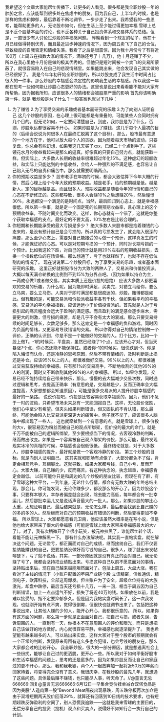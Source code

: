 我希望这个文章大家能帮忙传播下，让更多的人看见。很多都是我全职炒股一年的肺腑之言，应该能帮到很多处在焦虑中的朋友。因为我自己，上半年的时候，也是那样的焦虑和抑郁，最后靠着不断地调节，一步步走了出来。我希望我的一些思考，能帮助更多的人，无论股市如何，但在生活上至少能过得更加幸福
雪球上总是不乏个股基本面的讨论，也不乏各种关于自己投资体系和交易体系的总结。但是，一直很少有人讨论过炒股的幸福感问题。
昨晚看到一个球友的帖子，他在十月已经做得特别优秀，而且最近进步神速的情况下，因为周五卖飞了自己的仓位，导致极度的自我否定和情绪失落。我看了之后是很震惊，因为我十月份亏了有将近100万（上周五在指数大涨的情况下，满融还亏了十几万），他十月还赚了不少，所以在我心里他十月份是做的极其优秀的。但他只是短时间被一个卖飞的交易所蒙蔽了，就很容易陷入在自己的悲观情绪里。如果能跳出来，他会发现自己其实做的已经很好了。
我是今年年初开始全职炒股的，所以炒股变成了我生活中时间占比很大的一件事。那么炒股的幸福感会决定性的影响我生活的幸福感。所以我这一年都在思考一些如何能让炒股心态更好的办法。这里也是说出来看看能不能对大家有所帮助，因为据我所知，应该很多人的情绪都会被股票严重的影响
首先你该明确第一件，就是 我炒股是为了什么？一般答案也就以下几种：
1. 为了赚钱
2.为了享受交易的乐趣或者基本面研究的乐趣
3.为了向别人证明自己
这几个炒股的原因，在心理上很可能都是有重叠的，可能某些人会同时拥有几个目的。但无论如何，一定要问清楚自己，到底，我炒股是为了什么，否则，炒股永远都很容易不开心。
如果炒股是为了赚钱，这几乎每个人最初的目的（后续会说说为何很多人在最终汇脱离了这个目标）。那么，股市最有意思的一个地方在于，他可以放大每个人的贪欲。因为随着每天市场的波动，只要复盘，你总会有些幻想，如果我这几天买了xxx，已经二十个点到手了。这些镜花水月的收益看起来是那么的逼真，好像真的只要自己努力点，就能获取一样。但实际上，大多数人长期的收益率很难超过年化15%。这种虚幻的超额收益，和实际上只能达到的中低收益，会给人一种强烈的不满足感，也容易让自己陷入无尽的自责和痛苦中。那么就需要明确两点。
1. 你的预期收益是多少？
股市老手在年初的时候，都会大致估算下今年大概的行情，然后心理上给个今年大致的预期收益。越是老手，给的预期越是低。越是新人，定的目标越是高。而且很多人，预期收益都是随着今年的行情和自己的心态在不断修正的。这些都导致，很多人会赚10%之后想赚20%，然后憧憬30%，永远都没一个满足的是时间点，当然，最后回归到心态上，就是幸福感很低。所以第一件事，就是定一个固定死的长期预期收益率，且心理上的这个预期收益率，不随时间变化而改变。这样，你心态就有一个锚了，这就是你整个获取幸福感的支点。最好定的不要太高，10%左右是比较合理的。
2. 你短期和长期能承受的最大亏损是多少？
绝大多数人来股市都是抱着赚钱的心态来的，是没有预计自己是会亏损的，所以真的亏损发生了，就会陷入很深的痛苦，那么至少心态上，需要对自己能接受的亏做一个预计，这样真发生的时候，才能保证好的心态。可以是对短期亏损的一个预计，同时对长期亏损的一个预计。比如我这轮下跌，对自己的预计就是用20%左右的短期收益损失，去换一个指数低位的在场资格。那么想通了，亏了也就释然了，也就不存在低位割肉的情况了。
现在说说第二个炒股目标，为了享受交易的乐趣，或者基本面研究的乐趣。
这里正好就把股市分为大致的两种人了，交易派和价值投资派。大概以每天满仓轮换的比例到不到15%为分界点吧。（因为如果以持仓为主，一两成仓做T或者做交易，其实本质上还是价投的思路）
应该大多数人都更喜欢的交易的乐趣，为什么呢，因为能即时满足，买卖完，对错立马给你，要么立马爽，要么立马伤。人类对于即时满足都是很痴迷的，炒股，赌博都是如此。但有趣的是，可能交易派和价投派收益率各有千秋，但如果看平均的幸福感，交易派的平均幸福指数，应该远远小于价值投资派的。首先就是人对于亏损引起的痛苦程度会远大于盈利的满足感。而且盈利的满足感会逐步麻木，需要更大的刺激，但亏损的痛苦，却是几乎不会有太大的衰减。那么只要交易持续的时间足够长，次数足够多，那么这肯定是一个幸福感的负和游戏。同时因为负面的情绪，又更容易导致错误的交易。
所以你得对自己的情绪控制做一个评价，正确的认识到，你是不是一个能做好的交易的人。打个比方，比如一个股上做T。-1的时候买，平盘卖，虽然已经赚了1个点，应该开心才对，但当天暴涨7个点，你心态还能不能保持住。或者你-1的时候买，很快跌到-3，你是陷入悔恨而认命，还是冷静的思考原因，然后不带有情绪的，及时判断是止损还是补仓。应该95%以上的人，都很难做好交易。99%以上的人，都很难通过交易获取持续的幸福感。只有那1%的交易高手，不断地收割的其他99%的人的利润，同时又不断收割其他99%的人的幸福感。
所以，如果你发现，交易已经不能持续给自己带来快乐，那么，慢慢的去大幅减少交易次数，同时通过逻辑和思考，去提高正确率（有意思的是，交易越是少，反而正确率会大幅度提高，大家想想都会知道原因），可能是很多交易派的人提升炒股幸福感的最好的一条路。
说说价投吧，价投是比较容易获取幸福感的，因为，他们不急于一时的波动，只希望市场未来总有一天能回报自己。这样，无论股价涨跌，他们心中至少有希望。但夹头如果判断错误，但又固执的不肯认错，那么最终，可能他会陷入比交易派更深更大的痛苦中。例子就不举了，应该很多人脑海中都出现了一些人。
这也就牵扯到一个有意思的点，就是雪球上，很多价投的大v，很容易因为粉丝而被自己的观点所绑架，但价投的最大的命门，就是千万不能被自己的逻辑所绑架，至少要根据当下的情况，去客观冷静的判断，继而做出改变。如果是一个容易被自己观点绑架的价投，那么可能，最终发现现实冰冷的真相的时候，幸福感也会很低很低。
最终结论就是，对于大多数人，炒股幸福感的提升，最好就是做一个客观冷静的价投。
第三个炒股的目标，就是向别人证明自己。
这其实就和职场有点像了，大部分都免不了俗，肯定会相互竞争，互相攀比。这就导致，如果大家都亏钱，自己小亏，反而开心。大家大赚，自己赚的少，反而痛苦。有这种执念的，执念越重，幸福感肯定会越低。
以前可能你只是和周边的几个炒股的朋友比较，但现在有了群，有了雪球这种大平台，一到年底，无论什么行情，都会有无数大赚的年终总结出现，那会儿，你可能发现，无论你赚多少，都没那么的开心了。因为炒股这个事，只要样本够大，幸存者偏差就会出现，除去能力高低，每年都会有一批幸运儿，然后那批幸运儿又是说话声音最大的一批人。那么，如果炒股的攀比心太重，太想证明自己，最后结果就是，无论怎么样，最后都会找到比自己赚的的多的多的人。然后继而对自己的预期收益有错误的判断，然后变得更加不幸福。
所以雪球上，大家都愿意看元卫南，他应该虽然大概率是在写小说，但是他也给大家带来了很大的幸福感（可能是雪球上给大家带来幸福感最大的大v了）。对了，我有次稍微开了个很小玩笑，被元神拉黑了，谁能帮忙转个话，看能不能让元神解黑一下。
那有什么办法解决呢。其实我一直帖实盘，就在解决这个问题。无论盈亏，都正面面对自己的成绩，继而接纳自己，我们不仅要接纳能赚钱的自己，更要接纳没做好而亏钱的自己。很多人，赚了就出来发帖嘚瑟下，亏了就不说话，其实，一部分原因就是没有真正的面对自己。我无论赚了亏了，我都会坚持把业绩贴出来。亏损这种自己以前不愿意面对的事情，坚持贴出来后，现在自己越来越能坦然面对了。包括上周五，大盘大涨，我在看对了主线的情况下（小账户配置的苹果产业链个股 立讯精密，信维通信，精测电子，欧菲科技，全部这周爆发。但主账户为了安全，超级仓位持有的大族激光，却盘中跌停，最后当天还亏损十几万，一来一回，相当于周五因为自己判断错误，加上一点点运气不好，损失了将近40万的钱。如果放在以前，我是难以接受的，指不定要抑郁多久。但是因为我帖实盘时间长了，这一次我发现，也就刚开始有点不爽，觉得很倒霉，但很快也就调节出来了。包括把这种事说出来，让其他人赚的少的人，能开心开心，我都很乐意的。
所以，如果你有这方面的问题，那么第一步就是正面面对自己，把自己亏损，或者失误，告诉周围的人，一直到有一天，你根本不在意周围人的评价和眼光，而只是想把自己该做好的地方做好。内心就很容易平静，幸福感也就逐渐提升了。
我也希望能有越来越多的人，可以贴出来实盘，这样大家对于整个股市的预期就会有一个正常的判断，发现原来周围有这么多也会犯错，也会亏钱的朋友在，那么大家都会过的比较开心。
我全职炒股，很大的一部分原因，就是想逃离社会上一些纷扰，能够让自己过的更洒脱，更开心一些。所以我对于如何平衡好股市和生活幸福感的问题上，思考的还是蛮多的。因为如果炒股反而让自己和家庭过的更不开心，那么，我和我老婆，两个人一起放弃加一起将近50万的年薪而回家待着，将变得完全没有了意义。我很庆幸，在我炒股的最先几年，就想通了这些问题。具体最后赚不赚钱，也只能尽人事，听天命了。//@童言无忌666666:回复@童言无忌666666:6月12日一早集合竞价挂单减仓双塔食品是因为美股“人造肉第一股”Bevond Meat隔夜出现暴跌，周五跌停板再次加仓是由于双塔短期两天股价回落29%，就算还有回落到10日线的技术要求，也有短期超跌反弹盈利的空间了，别人恐慌我追跌——这就是我来雪球的主要目的，无偿分享自己的投资（投机）观点和买卖点，说得好不如知行合一执行自己的计划。